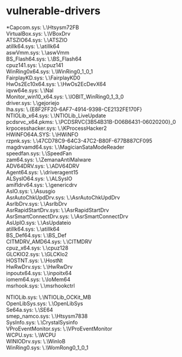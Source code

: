 # vulnerable-drivers
*Capcom.sys:                 \\.\Htsysm72FB<br/>
VirtualBox.sys:             \\.\VBoxDrv<br/>
ATSZIO64.sys:               \\.\ATSZIO<br/>
atillk64.sys:               \\.\atillk64<br/>
aswVmm.sys:                 \\.\aswVmm<br/>
BS_Flash64.sys:             \\.\BS_Flash64<br/>
cpuz141.sys:                \\.\cpuz141<br/>
WinRing0x64.sys:            \\.\WinRing0_1_0_1<br/>
FairplayKD.sys:             \\.\FairplayKD0<br/>
HwOs2Ec10x64.sys:           \\.\HwOs2EcDevX64<br/>
iqvw64e.sys:                \\.\Nal<br/>
Monitor_win10_x64.sys:      \\.\IOBIT_WinRing0_1_3_0<br/>
driver.sys:                 \\.\\gejoriejo<br/>
lha.sys:                    \\.\{E8F2FF20-6AF7-4914-9398-CE2132FE170F}<br/>
NTIOLib_x64.sys:            \\.\NTIOLib_LiveUpdate<br/>
pcdsrvc_x64.pkms:           \\.\PCDSRVC{3B54B31B-D06B6431-06020200}_0<br/>
krpocesshacker.sys:         \\.\KProcessHacker2<br/>
HWiNFO64A.SYS:              \\.\HWiNFO<br/>
rzpnk.sys:                  \\.\47CD78C9-64C3-47C2-B80F-677B887CF095<br/>
magdrvamd64.sys:            \\.\MagicianSataModeReader<br/>
speedfan.sys:               \\.\SpeedFan<br/>
zam64.sys:                  \\.\ZemanaAntiMalware<br/>
ADV64DRV.sys:               \\.\ADV64DRV<br/>
Agent64.sys:                \\.\driveragent15<br/>
ALSysIO64.sys:              \\.\ALSysIO<br/>
amifldrv64.sys:             \\.\genericdrv<br/>
AsIO.sys:                   \\.\Asusgio<br/>
AsrAutoChkUpdDrv.sys:       \\.\AsrAutoChkUpdDrv<br/>
AsrIbDrv.sys:               \\.\AsrlbDrv<br/>
AsrRapidStartDrv.sys:       \\.\AsrRapidStartDrv<br/>
AsrSmartConnectDrv.sys:     \\.\AsrSmartConnectDrv<br/>
AsUpIO.sys:                 \\.\AsUpdateio<br/>
atillk64.sys:               \\.\atillk64<br/>
BS_Def64.sys:               \\.\BS_Def<br/>
CITMDRV_AMD64.sys:          \\.\CITMDRV<br/>
cpuz_x64.sys:               \\.\cpuz128<br/>
GLCKIO2.sys:                \\.\GLCKlo2<br/>
HOSTNT.sys:                 \\.\HostNt<br/>
HwRwDrv.sys:                \\.\HwRwDrv<br/>
inpoutx64.sys:              \\.\inpoitx64<br/>
iomem64.sys:                \\.\IoMem64<br/>
msrhook.sys:                \\.\msrhookctrl<br/>

NTIOLib.sys:               \\.\NTIOLib_OCKit_MB<br/>
OpenLibSys.sys:            \\.\OpenLibSys<br/>
Se64a.sys:                 \\.\SE64<br/>
smep_namco.sys:            \\.\Htsysm7838<br/>
SysInfo.sys:               \\.\CrystalSysinfo<br/>
VProEventMonitor.sys:      \\.\VProEventMonitor<br/>
WCPU.sys:                  \\.\WCPU<br/>
WINIODrv.sys:              \\.\WinIoB<br/>
WinRing0.sys:              \\.\WomRong0_1_0_1<br/>
